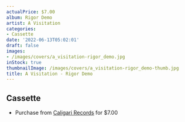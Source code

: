 ```yaml
---
actualPrice: $7.00
album: Rigor Demo
artist: A Visitation
categories:
- Cassette
date: '2022-06-13T05:02:01'
draft: false
images:
- /images/covers/a_visitation-rigor_demo.jpg
inStock: true
thumbnailImage: /images/covers/a_visitation-rigor_demo-thumb.jpg
title: A Visitation - Rigor Demo
---
```


## Cassette
* Purchase from [Caligari Records](https://caligarirecords.storenvy.com/products/35847133-a-visitation-rigor-demo) for $7.00
